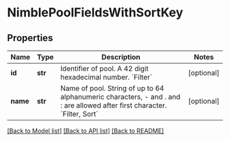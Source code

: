 # NimblePoolFieldsWithSortKey

## Properties
Name | Type | Description | Notes
------------ | ------------- | ------------- | -------------
**id** | **str** | Identifier of pool. A 42 digit hexadecimal number. &#x60;Filter&#x60; | [optional] 
**name** | **str** | Name of pool. String of up to 64 alphanumeric characters, - and . and : are allowed after first character. &#x60;Filter, Sort&#x60; | [optional] 

[[Back to Model list]](../README.md#documentation-for-models) [[Back to API list]](../README.md#documentation-for-api-endpoints) [[Back to README]](../README.md)


